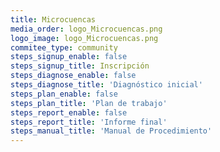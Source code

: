 ```yaml
---
title: Microcuencas
media_order: logo_Microcuencas.png
logo_image: logo_Microcuencas.png
commitee_type: community
steps_signup_enable: false
steps_signup_title: Inscripción
steps_diagnose_enable: false
steps_diagnose_title: 'Diagnóstico inicial'
steps_plan_enable: false
steps_plan_title: 'Plan de trabajo'
steps_report_enable: false
steps_report_title: 'Informe final'
steps_manual_title: 'Manual de Procedimiento'
---
```


